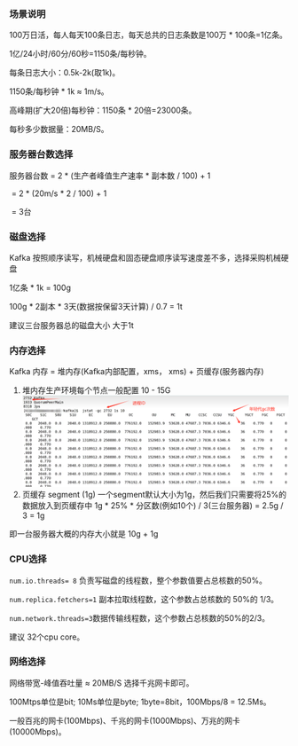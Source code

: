 ### 场景说明

100万日活，每人每天100条日志，每天总共的日志条数是100万 * 100条=1亿条。

1亿/24小时/60分/60秒=1150条/每秒钟。

每条日志大小：0.5k-2k(取1k)。

1150条/每秒钟 * 1k ≈ 1m/s。

高峰期(扩大20倍)每秒钟：1150条 * 20倍=23000条。

每秒多少数据量：20MB/S。

### 服务器台数选择

服务器台数 = 2 * (生产者峰值生产速率 * 副本数 / 100) + 1

​					= 2 * (20m/s * 2 / 100) + 1

​					= 3台

### 磁盘选择

Kafka 按照顺序读写，机械硬盘和固态硬盘顺序读写速度差不多，选择采购机械硬盘

1亿条 * 1k = 100g

100g * 2副本 * 3天(数据按保留3天计算) / 0.7 = 1t

建议三台服务器总的磁盘大小 大于1t

### 内存选择

Kafka 内存 = 堆内存(Kafka内部配置，xms， xms) + 页缓存(服务器内存)

1. 堆内存生产环境每个节点一般配置  10 - 15G
   ![](images/1.堆内存查看.jpg)
2. 页缓存 segment (1g)
   一个segment默认大小为1g，然后我们只需要将25%的数据放入到页缓存中
   1g * 25% * 分区数(例如10个) / 3(三台服务器) = 2.5g / 3 = 1g

即一台服务器大概的内存大小就是 10g + 1g

### CPU选择

`num.io.threads= 8` 负责写磁盘的线程数，整个参数值要占总核数的50%。

`num.replica.fetchers=1` 副本拉取线程数，这个参数占总核数的 50%的 1/3。

`num.network.threads=3`数据传输线程数，这个参数占总核数的50%的2/3。

建议 32个cpu core。

### 网络选择

网络带宽-峰值吞吐量 ≈ 20MB/S 选择千兆网卡即可。

100Mtps单位是bit; 10Ms单位是byte; 1byte=8bit，100Mbps/8 = 12.5Ms。

一般百兆的网卡(100Mbps)、千兆的网卡(1000Mbps)、万兆的网卡(10000Mbps)。



